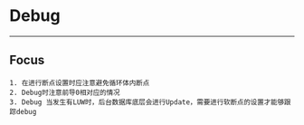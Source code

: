 # Debug
----------
## Focus
	1. 在进行断点设置时应注意避免循环体内断点
	2. Debug时注意前导0相对应的情况
	3. Debug 当发生有LUW时，后台数据库底层会进行Update，需要进行软断点的设置才能够跟踪debug
